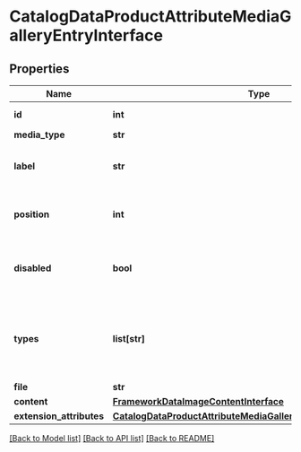 # CatalogDataProductAttributeMediaGalleryEntryInterface

## Properties
Name | Type | Description | Notes
------------ | ------------- | ------------- | -------------
**id** | **int** | Gallery entry ID | [optional] 
**media_type** | **str** | Media type | 
**label** | **str** | Gallery entry alternative text | 
**position** | **int** | Gallery entry position (sort order) | 
**disabled** | **bool** | If gallery entry is hidden from product page | 
**types** | **list[str]** | Gallery entry image types (thumbnail, image, small_image etc) | 
**file** | **str** | File path | [optional] 
**content** | [**FrameworkDataImageContentInterface**](FrameworkDataImageContentInterface.md) |  | [optional] 
**extension_attributes** | [**CatalogDataProductAttributeMediaGalleryEntryExtensionInterface**](CatalogDataProductAttributeMediaGalleryEntryExtensionInterface.md) |  | [optional] 

[[Back to Model list]](../README.md#documentation-for-models) [[Back to API list]](../README.md#documentation-for-api-endpoints) [[Back to README]](../README.md)


